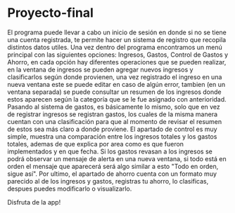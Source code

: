 # Proyecto-final
El programa puede llevar a cabo un inicio de sesión en donde si no se tiene
una cuenta registrada, te permite hacer un sistema de registro que 
recopila distintos datos utiles.
Una vez dentro del programa encontramos un menú principal con las siguientes 
opciones: Ingresos, Gastos, Control de Gastos y Ahorro, en cada opción 
hay diferentes operaciones que se pueden realizar, en la ventana de 
ingresos se pueden agregar nuevos ingresos y clasificarlos según donde
provienen, una vez registrado el ingreso en una nueva ventana este se puede 
editar en caso de algún error, tambien (en un ventana separada) se puede consultar
un resumen de los ingresos donde estos aparecen según la categoría que se le fue 
asignado con anterioridad. 
Pasando al sistema de gastos, es básicamente lo mismo, solo que en vez de registrar
ingresos se registran gastos, los cuales de la misma manera cuentan con una clasificación
para que al momento de revisar el resumen de estos sea más claro a donde proviene.
El apartado de control es muy simple, muestra una comparación entre los ingresos totales
y los gastos totales, ademas de que explica por area como es que fueron implementados y
en que fecha.
Si los gastos revasan a los ingresos se podrá observar un mensaje de alerta en una nueva 
ventana, si todo está en orden el mensaje que aparecerá será algo similar a esto 
"Todo en orden, sigue así".
Por ultimo, el apartado de ahorro cuenta con un formato muy parecido al de los ingresos
y gastos, registras tu ahorro, lo clasificas, despues puedes modificarlo o visualizarlo.

Disfruta de la app!
